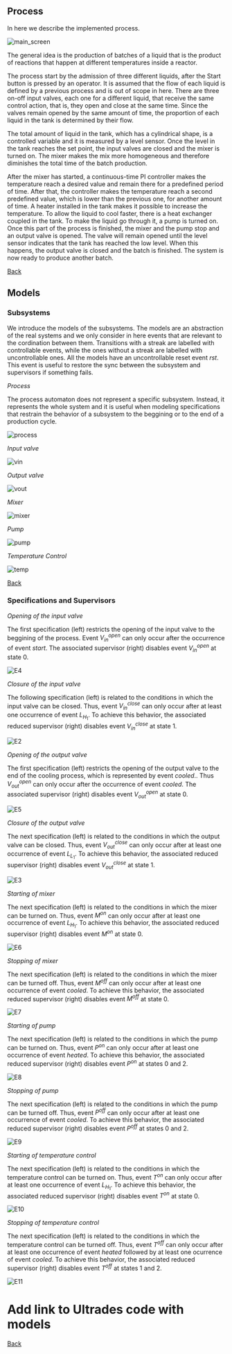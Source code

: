 ## Process

In here we describe the implemented process.

![main_screen](https://user-images.githubusercontent.com/12836843/122487626-13e78380-cfb2-11eb-9f74-1fe73cbb9f6a.JPG)

The general idea is the production of batches of a liquid that is the product of reactions that happen at different temperatures inside a reactor.

The process start by the admission of three different liquids, after the Start button is pressed by an operator. It is assumed that the flow of each liquid is defined by a previous process and is out of scope in here. There are three on-off input valves, each one for a different liquid, that receive the same control action, that is, they open and close at the same time. Since the valves remain opened by the same amount of time, the proportion of each liquid in the tank is determined by their flow. 

The total amount of liquid in the tank, which has a cylindrical shape, is a controlled variable and it is measured by a level sensor. Once the level in the tank reaches the set point, the input valves are closed and the mixer is turned on. The mixer makes the mix more homogeneous and therefore diminishes the total time of the batch production.

After the mixer has started, a continuous-time PI controller makes the temperature reach a desired value and remain there for a predefined period of time. After that, the controller makes the temperature reach a second predefined value, which is lower than the previous one, for another amount of time. A heater installed in the tank makes it possible to increase the temperature. To allow the liquid to cool faster, there is a heat exchanger coupled in the tank. To make the liquid go through it, a pump is turned on. Once this part of the process is finished, the mixer and the pump stop and an output valve is opened. The valve will remain opened until the level sensor indicates that the tank has reached the low level. When this happens, the output valve is closed and the batch is finished. The system is now ready to produce another batch.

[Back](https://github.com/michelrodrigo/DES-control-system)

## Models
 
### Subsystems

We introduce the models of the subsystems. The models are an abstraction of the real systems and we only consider in here events that are relevant to the cordination between them. Transitions with a streak are labelled with controllable events, while the ones without a streak are labelled with uncontrollable ones. All the models have an uncontrollable reset event  $`rst`$. This event is useful to restore the sync between the subsystem and supervisors if something fails.

*Process*

The process automaton does not represent a specific subsystem. Instead, it represents the whole system and it is useful when modeling specifications that restrain the behavior of a subsystem to the beggining or to the end of a production cycle.

![process](https://user-images.githubusercontent.com/12836843/156402392-99313e49-8ec7-458c-805d-fe45e9d9bd43.jpg)

*Input valve*

![vin](https://user-images.githubusercontent.com/12836843/156402437-d80991ed-fe4d-4caa-acda-a229ef2596b6.jpg)

*Output valve*

![vout](https://user-images.githubusercontent.com/12836843/156402495-f9c936e2-a5e7-4660-a01b-99fcf1b86487.jpg)

*Mixer*

![mixer](https://user-images.githubusercontent.com/12836843/156402531-a00ed6e7-dcb8-45ff-9f44-d54f70201e94.jpg)

*Pump*

![pump](https://user-images.githubusercontent.com/12836843/156402558-1dc0f94c-0552-492d-bede-76c76ad3f0a1.jpg)

*Temperature Control*

![temp](https://user-images.githubusercontent.com/12836843/156402601-ad5af8ed-f961-4cf4-962b-f733af145759.jpg)


[Back](https://github.com/michelrodrigo/DES-control-system)

### Specifications and Supervisors

*Opening of the input valve*

The first specification (left) restricts the opening of the input valve to the beggining of the process. Event $`V_{in}^{open}`$ can only occur after the occurrence of event $`start`$. The associated supervisor (right) disables event $`V_{in}^{open}`$ at state 0.

![E4](https://user-images.githubusercontent.com/12836843/156402768-21f5d5c6-50e8-4295-be0b-e26336947f6b.jpg)

*Closure of the input valve*

The following specification (left) is related to the conditions in which the input valve can be closed.  Thus, event $`V_{in}^{close}`$ can only occur after at least one occurrence of event $`L_{H_1}`$. To achieve this behavior, the associated reduced supervisor (right) disables event $`V_{in}^{close}`$ at state 1.

![E2](https://user-images.githubusercontent.com/12836843/156251621-a105b1b1-9e3b-4f3d-a6ef-8a6487138843.jpg)

*Opening of the output valve*

The first specification (left) restricts the opening of the output valve to the end of the cooling process, which is represented by event $`cooled`$.. Thus $`V_{out}^{open}`$ can only occur after the occurrence of event $`cooled`$. The associated supervisor (right) disables event $`V_{out}^{open}`$ at state 0.

![E5](https://user-images.githubusercontent.com/12836843/156403486-ab91a945-c4cd-4158-96a8-cc9a9019d6d7.jpg)

*Closure of the output valve*

The next specification (left) is related to the conditions in which the output valve can be closed.  Thus, event $`V_{out}^{close}`$ can only occur after at least one occurrence of event $`L_{L_1}`$. To achieve this behavior, the associated reduced supervisor (right) disables event $`V_{out}^{close}`$ at state 1.

![E3](https://user-images.githubusercontent.com/12836843/156403671-b692526d-f75c-4f57-a5d9-2d69206e9355.jpg)

*Starting of mixer*

The next specification (left) is related to the conditions in which the mixer can be turned on.  Thus, event $`M^{on}`$ can only occur after at least one occurrence of event $`L_{H_1}`$. To achieve this behavior, the associated reduced supervisor (right) disables event $`M^{on}`$ at state 0.

![E6](https://user-images.githubusercontent.com/12836843/156404292-f937331e-63e9-4007-9235-f365c9716a0c.jpg)

*Stopping of mixer*

The next specification (left) is related to the conditions in which the mixer can be turned off.  Thus, event $`M^{off}`$ can only occur after at least one occurrence of event $`cooled`$. To achieve this behavior, the associated reduced supervisor (right) disables event $`M^{off}`$ at state 0.

![E7](https://user-images.githubusercontent.com/12836843/156404519-0dcc78ef-27f1-4af2-a4e4-2a335c175d83.jpg)

*Starting of pump*

The next specification (left) is related to the conditions in which the pump can be turned on.  Thus, event $`P^{on}`$ can only occur after at least one occurrence of event $`heated`$. To achieve this behavior, the associated reduced supervisor (right) disables event $`P^{on}`$ at states 0 and 2.

![E8](https://user-images.githubusercontent.com/12836843/156404859-c2650f8e-4167-48fe-8b91-2fb345ed4eb4.jpg)

*Stopping of pump*

The next specification (left) is related to the conditions in which the pump can be turned off.  Thus, event $`P^{off}`$ can only occur after at least one occurrence of event $`cooled`$. To achieve this behavior, the associated reduced supervisor (right) disables event $`P^{off}`$ at states 0 and 2.

![E9](https://user-images.githubusercontent.com/12836843/156404967-ef6a76f3-cab8-4b6e-bd24-97722321fb39.jpg)

*Starting of temperature control*

The next specification (left) is related to the conditions in which the temperature control can be turned on.  Thus, event $`T^{on}`$ can only occur after at least one occurrence of event $`L_{H_1}`$. To achieve this behavior, the associated reduced supervisor (right) disables event $`T^{on}`$ at state 0.

![E10](https://user-images.githubusercontent.com/12836843/156405280-0f967e5f-9417-42cc-b891-b565484533ad.jpg)

*Stopping of temperature control*

The next specification (left) is related to the conditions in which the temperature control can be turned off.  Thus, event $`T^{off}`$ can only occur after at least one occurrence of event $`heated`$ followed by at least one ocurrence of event $`cooled`$. To achieve this behavior, the associated reduced supervisor (right) disables event $`T^{off}`$ at states 1 and 2.

![E11](https://user-images.githubusercontent.com/12836843/156405569-db6a2ad7-8c6c-486c-aadc-dc10a66ffca1.jpg)
 
 # Add link to Ultrades code with models
 
[Back](https://github.com/michelrodrigo/DES-control-system)





